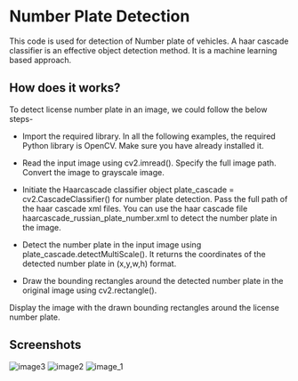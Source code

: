 
# Number Plate Detection 

This code is used for detection of Number plate of vehicles. 
A haar cascade classifier is an effective object detection method. It is a machine learning based approach.

## How does it works?

To detect license number plate in an image, we could follow the below steps-

* Import the required library. In all the following examples, the required Python library is OpenCV. Make sure you have already installed it.

* Read the input image using cv2.imread(). Specify the full image path. Convert the image to grayscale image.

* Initiate the Haarcascade classifier object plate_cascade = cv2.CascadeClassifier() for number plate detection. Pass the full path of the haar cascade xml files. You can use the haar cascade file haarcascade_russian_plate_number.xml to detect the number plate in the image.

* Detect the number plate in the input image using plate_cascade.detectMultiScale(). It returns the coordinates of the detected number plate in (x,y,w,h) format.

* Draw the bounding rectangles around the detected number plate in the original image using cv2.rectangle().

Display the image with the drawn bounding rectangles around the license number plate.

## Screenshots

![image3](https://github.com/singhyash3302/number-plate-detection-/assets/26682113/be8637b5-582f-48e9-a834-ca39f107543c)
![image2](https://github.com/singhyash3302/number-plate-detection-/assets/26682113/99f4983c-e888-44fa-b7ed-e98fd3641b80)
![image_1](https://github.com/singhyash3302/number-plate-detection-/assets/26682113/2c96f852-4340-4299-8967-ca8804d97a48)


